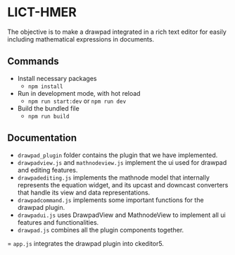 # LICT-HMER

The objective is to make a drawpad integrated in a rich text editor for easily including mathematical expressions in documents.

## Commands
- Install necessary packages 
  - `npm install`
- Run in development mode, with hot reload
  - `npm run start:dev` or `npm run dev` 
- Build the bundled file
  - `npm run build`

## Documentation
- `drawpad_plugin` folder contains the plugin that we have implemented. 
- `drawpadview.js` and `mathnodeview.js` implement the ui used for drawpad and editing features.
- `drawpadediting.js` implements the mathnode model that internally represents the equation widget, and its upcast and downcast converters that 
  handle its view and data representations.
- `drawpadcommand.js` implements some important functions for the drawpad plugin.
- `drawpadui.js` uses DrawpadView and MathnodeView to implement all ui features and functionalities.
- `drawpad.js` combines all the plugin components together.

= `app.js` integrates the drawpad plugin into ckeditor5.
